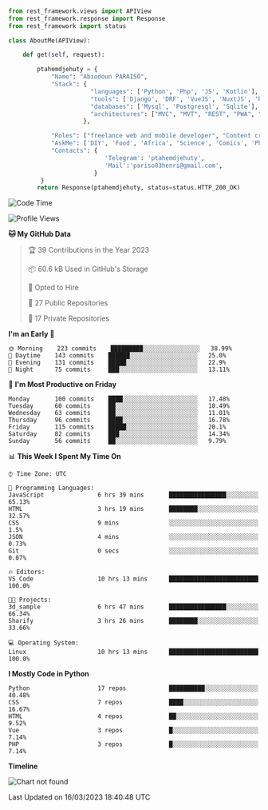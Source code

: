 ###
```python
from rest_framework.views import APIView
from rest_framework.response import Response
from rest_framework import status

class AboutMe(APIView):

    def get(self, request):

        ptahemdjehuty = {
            "Name": "Abiodoun PARAISO",
            "Stack": {
                       "languages": ['Python', 'Php', 'JS', 'Kotlin'],
                       "tools": ['Django', 'DRF', 'VueJS', 'NuxtJS', 'React', 'Kotlin'],
                       "databases": ['Mysql', 'Postgresql', 'Sqlite'],
                       "architectures": ["MVC", "MVT", "REST", "PWA", "SPA"]
                     },

            "Roles": ["freelance web and mobile developer", "Content creator", "Teacher", "Mentor"],
            "AskMe": ['DIY', 'Food', 'Africa', 'Science', 'Comics', 'Photography', 'Tech', 'Programming'],
            "Contacts": {
                           'Telegram': 'ptahemdjehuty',
                           'Mail':'pariso03henri@gmail.com',
                        }
         }
        return Response(ptahemdjehuty, status=status.HTTP_200_OK)

```                    

<!--START_SECTION:waka-->
![Code Time](http://img.shields.io/badge/Code%20Time-484%20hrs%2015%20mins-blue)

![Profile Views](http://img.shields.io/badge/Profile%20Views-11-blue)

**🐱 My GitHub Data** 

> 🏆 39 Contributions in the Year 2023
 > 
> 📦 60.6 kB Used in GitHub's Storage 
 > 
> 💼 Opted to Hire
 > 
> 📜 27 Public Repositories 
 > 
> 🔑 17 Private Repositories  
 > 
**I'm an Early 🐤** 

```text
🌞 Morning    223 commits    █████████░░░░░░░░░░░░░░░░   38.99% 
🌆 Daytime    143 commits    ██████░░░░░░░░░░░░░░░░░░░   25.0% 
🌃 Evening    131 commits    █████░░░░░░░░░░░░░░░░░░░░   22.9% 
🌙 Night      75 commits     ███░░░░░░░░░░░░░░░░░░░░░░   13.11%

```
📅 **I'm Most Productive on Friday** 

```text
Monday       100 commits    ████░░░░░░░░░░░░░░░░░░░░░   17.48% 
Tuesday      60 commits     ██░░░░░░░░░░░░░░░░░░░░░░░   10.49% 
Wednesday    63 commits     ██░░░░░░░░░░░░░░░░░░░░░░░   11.01% 
Thursday     96 commits     ████░░░░░░░░░░░░░░░░░░░░░   16.78% 
Friday       115 commits    █████░░░░░░░░░░░░░░░░░░░░   20.1% 
Saturday     82 commits     ███░░░░░░░░░░░░░░░░░░░░░░   14.34% 
Sunday       56 commits     ██░░░░░░░░░░░░░░░░░░░░░░░   9.79%

```


📊 **This Week I Spent My Time On** 

```text
⌚︎ Time Zone: UTC

💬 Programming Languages: 
JavaScript               6 hrs 39 mins       ████████████████░░░░░░░░░   65.13% 
HTML                     3 hrs 19 mins       ████████░░░░░░░░░░░░░░░░░   32.57% 
CSS                      9 mins              ░░░░░░░░░░░░░░░░░░░░░░░░░   1.5% 
JSON                     4 mins              ░░░░░░░░░░░░░░░░░░░░░░░░░   0.73% 
Git                      0 secs              ░░░░░░░░░░░░░░░░░░░░░░░░░   0.07%

🔥 Editors: 
VS Code                  10 hrs 13 mins      █████████████████████████   100.0%

🐱‍💻 Projects: 
3d_sample                6 hrs 47 mins       ████████████████░░░░░░░░░   66.34% 
Sharify                  3 hrs 26 mins       ████████░░░░░░░░░░░░░░░░░   33.66%

💻 Operating System: 
Linux                    10 hrs 13 mins      █████████████████████████   100.0%

```

**I Mostly Code in Python** 

```text
Python                   17 repos            ██████████░░░░░░░░░░░░░░░   40.48% 
CSS                      7 repos             ████░░░░░░░░░░░░░░░░░░░░░   16.67% 
HTML                     4 repos             ██░░░░░░░░░░░░░░░░░░░░░░░   9.52% 
Vue                      3 repos             █░░░░░░░░░░░░░░░░░░░░░░░░   7.14% 
PHP                      3 repos             █░░░░░░░░░░░░░░░░░░░░░░░░   7.14%

```


**Timeline**

![Chart not found](https://raw.githubusercontent.com/ptahemdjehuty/ptahemdjehuty/main/charts/bar_graph.png) 


 Last Updated on 16/03/2023 18:40:48 UTC
<!--END_SECTION:waka-->
